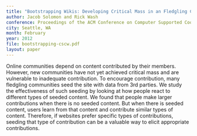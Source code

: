 ```yaml
---
title: "Bootstrapping Wikis: Developing Critical Mass in an Fledgling Community by Seeding Content"
author: Jacob Solomon and Rick Wash
conference: Proceedings of the ACM Conference on Computer Supported Cooperative Work (CSCW)
city: Seattle, WA
month: February
year: 2012
file: bootstrapping-cscw.pdf
layout: paper
---
```


Online communities depend on content contributed by their members.  However, new communities have not yet achieved
critical mass and are vulnerable to inadequate contribution.   To encourage contribution, many fledgling communities
seed the site with data from 3rd parties.  We study the effectiveness of such seeding by looking at how people react to
different types of seeded content. We found that people make larger contributions when there is no seeded content.  But
when there is seeded content, users learn from that content and contribute similar types of content.  Therefore, if
websites prefer specific types of contributions, seeding that type of contribution can be a valuable way to elicit
appropriate contributions.
